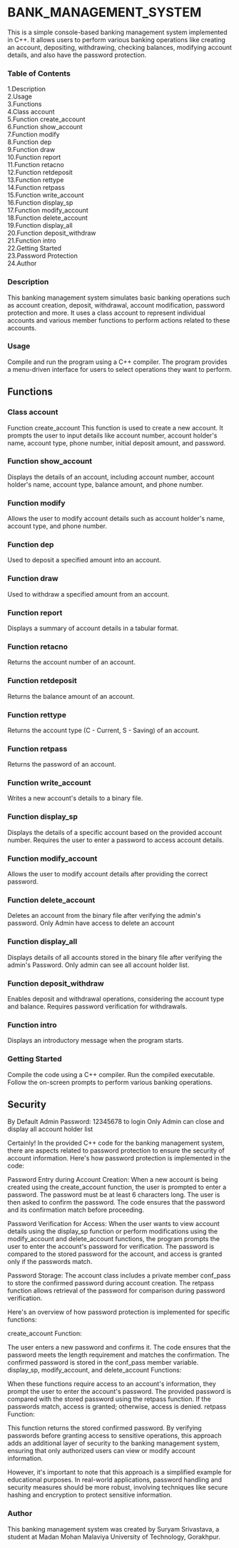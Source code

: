 # BANK_MANAGEMENT_SYSTEM
This is a simple console-based banking management system implemented in C++. It allows users to perform various banking operations like creating an account, depositing, withdrawing, checking balances, modifying account details, and also have the password protection.

### Table of Contents
1.Description  
2.Usage  
3.Functions  
4.Class account  
5.Function create_account  
6.Function show_account  
7.Function modify  
8.Function dep  
9.Function draw  
10.Function report  
11.Function retacno  
12.Function retdeposit  
13.Function rettype  
14.Function retpass  
15.Function write_account  
16.Function display_sp  
17.Function modify_account  
18.Function delete_account  
19.Function display_all  
20.Function deposit_withdraw  
21.Function intro  
22.Getting Started  
23.Password Protection  
24.Author  
### Description
This banking management system simulates basic banking operations such as account creation, deposit, withdrawal, account modification, password protection and more. It uses a class account to represent individual accounts and various member functions to perform actions related to these accounts.

### Usage
Compile and run the program using a C++ compiler. The program provides a menu-driven interface for users to select operations they want to perform.

## Functions
### Class account
Function create_account
This function is used to create a new account. It prompts the user to input details like account number, account holder's name, account type, phone number, initial deposit amount, and password.

### Function show_account
Displays the details of an account, including account number, account holder's name, account type, balance amount, and phone number.

### Function modify
Allows the user to modify account details such as account holder's name, account type, and phone number.

### Function dep
Used to deposit a specified amount into an account.

### Function draw
Used to withdraw a specified amount from an account.

### Function report
Displays a summary of account details in a tabular format.

### Function retacno
Returns the account number of an account.

### Function retdeposit
Returns the balance amount of an account.

### Function rettype
Returns the account type (C - Current, S - Saving) of an account.

### Function retpass
Returns the password of an account.

### Function write_account
Writes a new account's details to a binary file.

### Function display_sp
Displays the details of a specific account based on the provided account number. Requires the user to enter a password to access account details.

### Function modify_account
Allows the user to modify account details after providing the correct password.

### Function delete_account
Deletes an account from the binary file after verifying the admin's password.
Only Admin have access to delete an account

### Function display_all
Displays details of all accounts stored in the binary file after verifying the admin's Password.
Only admin can see all account holder list.

### Function deposit_withdraw
Enables deposit and withdrawal operations, considering the account type and balance. Requires password verification for withdrawals.

### Function intro
Displays an introductory message when the program starts.

### Getting Started
Compile the code using a C++ compiler.
Run the compiled executable.
Follow the on-screen prompts to perform various banking operations.

## Security
By Default Admin Password: 12345678 to login
Only Admin can close and display all account holder list

Certainly! In the provided C++ code for the banking management system, there are aspects related to password protection to ensure the security of account information. Here's how password protection is implemented in the code:

Password Entry during Account Creation:
When a new account is being created using the create_account function, the user is prompted to enter a password. The password must be at least 6 characters long. The user is then asked to confirm the password. The code ensures that the password and its confirmation match before proceeding.

Password Verification for Access:
When the user wants to view account details using the display_sp function or perform modifications using the modify_account and delete_account functions, the program prompts the user to enter the account's password for verification. The password is compared to the stored password for the account, and access is granted only if the passwords match.

Password Storage:
The account class includes a private member conf_pass to store the confirmed password during account creation. The retpass function allows retrieval of the password for comparison during password verification.

Here's an overview of how password protection is implemented for specific functions:

create_account Function:

The user enters a new password and confirms it.
The code ensures that the password meets the length requirement and matches the confirmation.
The confirmed password is stored in the conf_pass member variable.
display_sp, modify_account, and delete_account Functions:

When these functions require access to an account's information, they prompt the user to enter the account's password.
The provided password is compared with the stored password using the retpass function.
If the passwords match, access is granted; otherwise, access is denied.
retpass Function:

This function returns the stored confirmed password.
By verifying passwords before granting access to sensitive operations, this approach adds an additional layer of security to the banking management system, ensuring that only authorized users can view or modify account information.

However, it's important to note that this approach is a simplified example for educational purposes. In real-world applications, password handling and security measures should be more robust, involving techniques like secure hashing and encryption to protect sensitive information.

### Author
This banking management system was created by Suryam Srivastava, a student at Madan Mohan Malaviya University of Technology, Gorakhpur.







